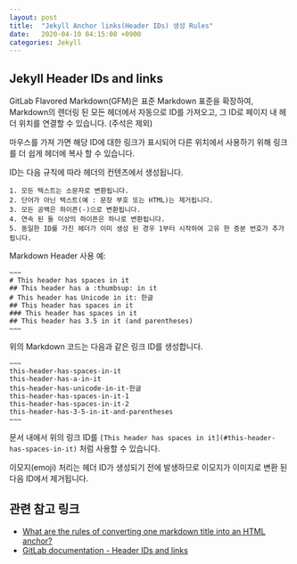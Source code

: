 ```yaml
---
layout: post
title:  "Jekyll Anchor links(Header IDs) 생성 Rules"
date:   2020-04-10 04:15:00 +0900
categories: Jekyll 
---
```


## Jekyll Header IDs and links

GitLab Flavored Markdown(GFM)은 표준 Markdown 표준을 확장하여, Markdown의 렌더링 된 모든 헤더에서 자동으로 ID를 가져오고, 그 ID로 페이지 내 헤더 위치를 연결할 수 있습니다. (주석은 제외)

마우스를 가져 가면 해당 ID에 대한 링크가 표시되어 다른 위치에서 사용하기 위해 링크를 더 쉽게 헤더에 복사 할 수 있습니다.

ID는 다음 규칙에 따라 헤더의 컨텐츠에서 생성됩니다.

    1. 모든 텍스트는 소문자로 변환됩니다.
    2. 단어가 아닌 텍스트(예 : 문장 부호 또는 HTML)는 제거됩니다.
    3. 모든 공백은 하이픈(-)으로 변환됩니다.
    4. 연속 된 둘 이상의 하이픈은 하나로 변환됩니다.
    5. 동일한 ID를 가진 헤더가 이미 생성 된 경우 1부터 시작하여 고유 한 증분 번호가 추가됩니다.

Markdown Header 사용 예:

    ~~~
    # This header has spaces in it
    ## This header has a :thumbsup: in it
    # This header has Unicode in it: 한글
    ## This header has spaces in it
    ### This header has spaces in it
    ## This header has 3.5 in it (and parentheses)
    ~~~

위의 Markdown 코드는 다음과 같은 링크 ID를 생성합니다.

    ~~~
    this-header-has-spaces-in-it
    this-header-has-a-in-it
    this-header-has-unicode-in-it-한글
    this-header-has-spaces-in-it-1
    this-header-has-spaces-in-it-2
    this-header-has-3-5-in-it-and-parentheses
    ~~~

문서 내에서 위의 링크 ID를 `[This header has spaces in it](#this-header-has-spaces-in-it)` 처럼 사용할 수 있습니다.

이모지(emoji) 처리는 헤더 ID가 생성되기 전에 발생하므로 이모지가 이미지로 변환 된 다음 ID에서 제거됩니다.

## 관련 참고 링크

- [What are the rules of converting one markdown title into an HTML anchor?](https://stackoverrun.com/ko/q/11899008)
- [GitLab documentation - Header IDs and links](https://gitlab.com/help/user/markdown.md#header-ids-and-links)
